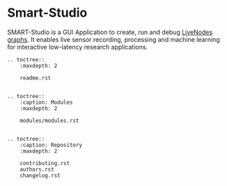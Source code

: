 # Smart-Studio

SMART-Studio is a GUI Application to create, run and debug [LiveNodes graphs](https://livenodes.pages.csl.uni-bremen.de/livenodes/). 
It enables live sensor recording, processing and machine learning for interactive low-latency research applications.

```{eval-rst}
.. toctree::
    :maxdepth: 2

    readme.rst


.. toctree::
    :caption: Modules
    :maxdepth: 2

    modules/modules.rst


.. toctree::
    :caption: Repository
    :maxdepth: 2

    contributing.rst
    authors.rst
    changelog.rst


```


